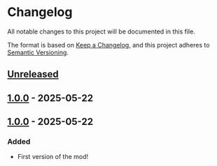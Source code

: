 # Changelog

All notable changes to this project will be documented in this file.

The format is based on [Keep a Changelog](https://keepachangelog.com/en/1.1.0/),
and this project adheres to [Semantic Versioning](https://semver.org/spec/v2.0.0.html).

## [Unreleased]

## [1.0.0] - 2025-05-22

## [1.0.0] - 2025-05-22

### Added

- First version of the mod!

[unreleased]: https://github.com/Sandwichie123/FreshFileSurface/compare/1.0.0...HEAD
[1.0.0]: https://github.com/Sandwichie123/FreshFileSurface/compare/1.0.0...1.0.0
[1.0.0]: https://github.com/Sandwichie123/FreshFileSurface/compare/e2a26beb0ff241b220defcfcf15522964abd361b...1.0.0
